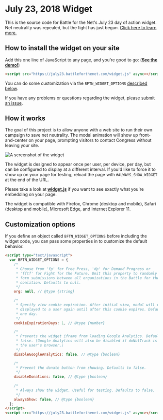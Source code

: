 # July 23, 2018 Widget

This is the source code for Battle for the Net's July 23 day of action widget. Net neutrality was repealed, but the fight has just begun. [Click here to learn more.](https://www.battleforthenet.com/)

## How to install the widget on your site

Add this one line of JavaScript to any page, and you're good to go: ([**See the demo!**](https://www.fightforthefuture.org?widget=july23))

```html
<script src="https://july23.battleforthenet.com/widget.js" async></script>
```

You can do some customization via the `BFTN_WIDGET_OPTIONS` [described below](#customization-options).

If you have any problems or questions regarding the widget, please [submit an issue](https://github.com/fightforthefuture/july23-widget/issues).


## How it works

The goal of this project is to allow anyone with a web site to run their own campaign to save net neutrality. The modal animation will show up front-and-center on your page, prompting visitors to contact Congress without leaving your site.

![A screenshot of the widget](https://www.battleforthenet.com/images/july-23-widget-screenshot.jpg)

The widget is designed to appear once per user, per device, per day, but can be configured to display at a different interval. If you'd like to force it to show up on your page for testing, reload the page with `#ALWAYS_SHOW_WIDGET` at the end of the URL.

Please take a look at [**widget.js**](https://github.com/fightforthefuture/july23-widget/blob/master/static/widget.js) if you want to see exactly what you're embedding on your page.

The widget is compatible with Firefox, Chrome (desktop and mobile), Safari (desktop and mobile), Microsoft Edge, and Internet Explorer 11.

## Customization options

If you define an object called `BFTN_WIDGET_OPTIONS` before including the widget code, you can pass some properties in to customize the default behavior.

```html
<script type="text/javascript">
  var BFTN_WIDGET_OPTIONS = {
    /*
     * Choose from 'fp' for Free Press, 'dp' for Demand Progress or
     * 'fftf' for Fight for the Future. Omit this property to randomly split
     * form submissions between all organizations in the Battle for the Net 
     * coalition. Defaults to null.
     */
    org: null, // @type {string}

    /*
     * Specify view cookie expiration. After initial view, modal will not be
     * displayed to a user again until after this cookie expires. Defaults to 
     * one day.
     */
    cookieExpirationDays: 1, // @type {number}

    /*
     * Prevents the widget iframe from loading Google Analytics. Defaults to 
     * false. (Google Analytics will also be disabled if doNotTrack is set on
     * the user's browser.)
     */
    disableGoogleAnalytics: false, // @type {boolean}

    /*
     * Prevent the donate button from showing. Defaults to false.
     */
    disableDonations: false, // @type {boolean}
    
    /*
     * Always show the widget. Useful for testing. Defaults to false.
     */
    alwaysShow: false, // @type {boolean}
  };
</script>
<script src="https://july23.battleforthenet.com/widget.js" async></script>
```
